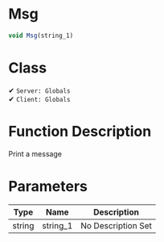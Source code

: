 # Msg
```js
void Msg(string_1)
```
# Class
✔ `Server: Globals`  
✔ `Client: Globals`  

# Function Description
Print a message
# Parameters
Type|Name|Description
--|--|--
string|string_1|No Description Set
